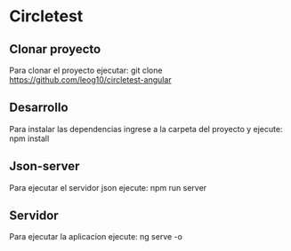 # Circletest

## Clonar proyecto

Para clonar el proyecto ejecutar: git clone https://github.com/leog10/circletest-angular

## Desarrollo

Para instalar las dependencias ingrese a la carpeta del proyecto y ejecute: npm install

## Json-server

Para ejecutar el servidor json ejecute: npm run server

## Servidor

Para ejecutar la aplicacion ejecute: ng serve -o
